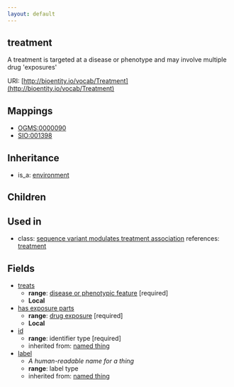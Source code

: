 ```yaml
---
layout: default
---
```


## treatment


A treatment is targeted at a disease or phenotype and may involve multiple drug 'exposures'

URI: [http://bioentity.io/vocab/Treatment](http://bioentity.io/vocab/Treatment)
## Mappings

 * [OGMS:0000090](http://purl.obolibrary.org/obo/OGMS_0000090)
 * [SIO:001398](http://semanticscience.org/resource/SIO_001398)

## Inheritance

 *  is_a: [environment](Environment.html)

## Children


## Used in

 *  class: [sequence variant modulates treatment association](SequenceVariantModulatesTreatmentAssociation.html) references: [treatment](Treatment.html)

## Fields

 * [treats](treats.html)
    * __range__: [disease or phenotypic feature](DiseaseOrPhenotypicFeature.html) [required]
    * __Local__
 * [has exposure parts](has_exposure_parts.html)
    * __range__: [drug exposure](DrugExposure.html) [required]
    * __Local__
 * [id](id.html)
    * __range__: identifier type [required]
    * inherited from: [named thing](NamedThing.html)
 * [label](label.html)
    * _A human-readable name for a thing_
    * __range__: label type
    * inherited from: [named thing](NamedThing.html)
